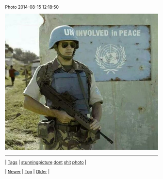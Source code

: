 <!--
title: Photo 2014-08-15 12
date: 2020-06-28T15:27:00.369Z
tags: stunningpicture, dont, shit, photo
-->


Photo 2014-08-15 12:18:50

![](94813703168-0.jpg)

<!--BOTTOM-POST-NAVIGATION-->
---

| [Tags](tags.md) | [stunningpicture](tag-stunningpicture.md) [dont](tag-dont.md) [shit](tag-shit.md) [photo](tag-photo.md) |

| [Newer](94810271823.md) | [Top](index.md) | [Older](94922852957.md) |